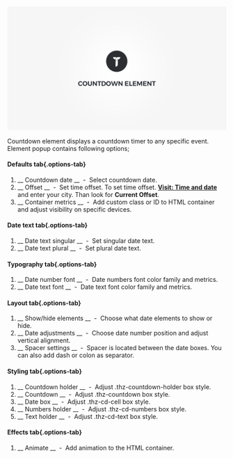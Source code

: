 <div class="thz-doc-image max">
<a class="thz-lightbox mfp-iframe" href="https://vimeo.com/302175568" data-mfp-title="Creatus WordPress Theme Countdown Element" data-modal-size="large">
	<img src="../../docs-media/splash-countdown-element.jpg" alt="Creatus WordPress Theme Countdown Element" />
</a>
</div>

Countdown element displays a countdown timer to any specific event. Element popup contains following options;

#### Defaults tab{.options-tab}
1. __ Countdown date __ &nbsp;-&nbsp; Select countdown date.
1. __ Offset __ &nbsp;-&nbsp; Set time offset. 	To set time offset. __[Visit: Time and date](https://www.timeanddate.com/time/zone/)__ and enter your city. Than look for __Current Offset__.
1. __ Container metrics __ &nbsp;-&nbsp; Add custom class or ID to HTML container and adjust visibility on specific devices.

#### Date text tab{.options-tab}
1. __ Date text singular __ &nbsp;-&nbsp; Set singular date text.
1. __ Date text plural __ &nbsp;-&nbsp; Set plural date text.

#### Typography tab{.options-tab}
1. __ Date number font __ &nbsp;-&nbsp; Date numbers font color family and metrics.
1. __ Date text font __ &nbsp;-&nbsp; Date text font color family and metrics.

#### Layout tab{.options-tab}
1. __ Show/hide elements __ &nbsp;-&nbsp; Choose what date elements to show or hide.
1. __ Date adjustments __ &nbsp;-&nbsp; Choose date number position and adjust vertical alignment.
1. __ Spacer settings __ &nbsp;-&nbsp; Spacer is located between the date boxes. You can also add dash or colon as separator.

#### Styling tab{.options-tab}
1. __ Countdown holder __ &nbsp;-&nbsp; Adjust .thz-countdown-holder box style.
1. __ Countdown __ &nbsp;-&nbsp; Adjust .thz-countdown box style.
1. __ Date box __ &nbsp;-&nbsp; Adjust .thz-cd-cell box style.
1. __ Numbers holder __ &nbsp;-&nbsp; Adjust .thz-cd-numbers box style.
1. __ Text holder __ &nbsp;-&nbsp; Adjust .thz-cd-text box style.

#### Effects tab{.options-tab}
1. __ Animate __ &nbsp;-&nbsp; Add animation to the HTML container.